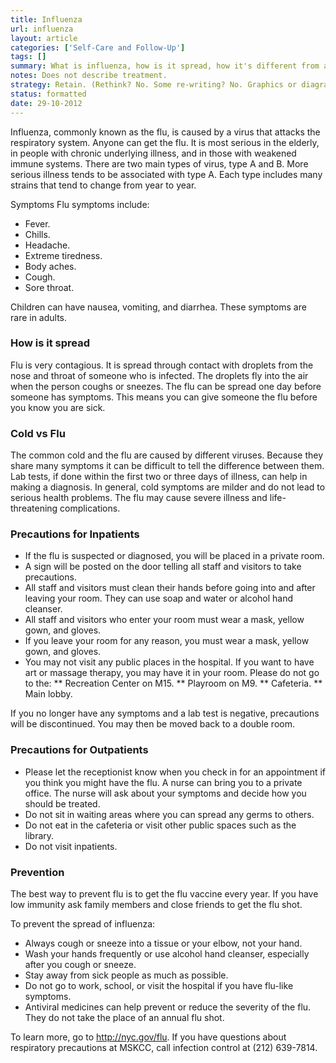 ```yaml
---
title: Influenza
url: influenza
layout: article
categories: ['Self-Care and Follow-Up']
tags: []
summary: What is influenza, how is it spread, how it's different from a cold and what precautions people can take. 
notes: Does not describe treatment.
strategy: Retain. (Rethink? No. Some re-writing? No. Graphics or diagrams? No. Photography? No. Podcast or audio? No. Video? No)
status: formatted
date: 29-10-2012
---
```

Influenza, commonly known as the flu, is caused by a virus that attacks the respiratory system. Anyone can get the flu. It is most serious in the elderly, in people with chronic underlying illness, and in those with weakened immune systems. There are two main types of virus, type A and B. More serious illness tends to be associated with type A. Each type includes many strains that tend to change from year to year.

Symptoms
Flu symptoms include: 

* Fever.
* Chills.
* Headache.
* Extreme tiredness.
* Body aches.
* Cough.
* Sore throat.

Children can have nausea, vomiting, and diarrhea.  These symptoms are rare in adults.

### How is it spread
Flu is very contagious. It is spread through contact with droplets from the nose and throat of someone who is infected. The droplets fly into the air when the person coughs or sneezes. The flu can be spread one day before someone has symptoms. This means you can give someone the flu before you know you are sick.

### Cold vs Flu
The common cold and the flu are caused by different viruses. Because they share many symptoms it can be difficult to tell the difference between them. Lab tests, if done within the first two or three days of illness, can help in making a diagnosis. In general, cold symptoms are milder and do not lead to serious health problems. The flu may cause severe illness and life-threatening complications. 

### Precautions for Inpatients
* If the flu is suspected or diagnosed, you will be placed in a private room.
* A sign will be posted on the door telling all staff and visitors to take precautions.
* All staff and visitors must clean their hands before going into and after leaving your room. They can use soap and water or alcohol hand cleanser.
* All staff and visitors who enter your room must wear a mask, yellow gown, and gloves. 
* If you leave your room for any reason, you must wear a mask, yellow gown, and gloves. 
* You may not visit any public places in the hospital. If you want to have art or massage therapy, you may have it in your room. Please do not go to the:
** Recreation Center on M15. 
** Playroom on M9.
** Cafeteria.
** Main lobby.

If you no longer have any symptoms and a lab test is negative, precautions will be discontinued. You may then be moved back to a double room.

### Precautions for Outpatients
* Please let the receptionist know when you check in for an appointment if you think you might have the flu. A nurse can bring you to a private office.  The nurse will ask about your symptoms and decide how you should be treated.
* Do not sit in waiting areas where you can spread any germs to others. 
* Do not eat in the cafeteria or visit other public spaces such as the library.
* Do not visit inpatients.

### Prevention
The best way to prevent flu is to get the flu vaccine every year. If you have low immunity ask family members and close friends to get the flu shot.

To prevent the spread of influenza:

* Always cough or sneeze into a tissue or your elbow, not your hand.
* Wash your hands frequently or use alcohol hand cleanser, especially after you cough or sneeze.
* Stay away from sick people as much as possible.
* Do not go to work, school, or visit the hospital if you have flu-like symptoms.
* Antiviral medicines can help prevent or reduce the severity of the flu. They do not take the place of an annual flu shot.

To learn more, go to http://nyc.gov/flu. If you have questions about respiratory precautions at MSKCC, call infection control at (212) 639-7814.
